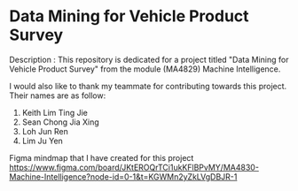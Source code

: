 # Data Mining for Vehicle Product Survey 

Description : This repository is dedicated for a project titled "Data Mining for Vehicle Product Survey" from the module (MA4829) Machine Intelligence. 

I would also like to thank my teammate for contributing towards this project. Their names are as follow:
1. Keith Lim Ting Jie
2. Sean Chong Jia Xing
3. Loh Jun Ren
4. Lim Ju Yen

Figma mindmap that I have created for this project 
https://www.figma.com/board/JKtEROQrTCi1ukKFlBPvMY/MA4830-Machine-Intelligence?node-id=0-1&t=KGWMn2yZkLVgDBJR-1
